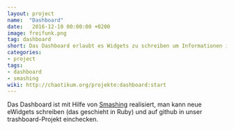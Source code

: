 ```yaml
---
layout: project
name:  "Dashboard"
date:   2016-12-10 00:00:00 +0200
image: freifunk.png
tag: dashboard
short: Das Dashboard erlaubt es Widgets zu schreiben um Informationen im Space darzustellen
categories:
- project
tags:
- dashboard
- smashing
wiki: http://chaotikum.org/projekte:dashboard:start
---
```


Das Dashboard ist mit Hilfe von [Smashing](https://github.com/Smashing/smashing) realisiert, man kann neue eWidgets schreiben (das geschieht in Ruby) und auf github in unser trashboard-Projekt einchecken.
